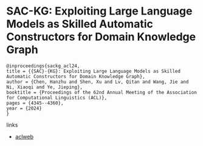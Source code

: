 # SAC-KG: Exploiting Large Language Models as Skilled Automatic Constructors for Domain Knowledge Graph

```
@inproceedings{sackg_acl24,
title = {{SAC}-{KG}: Exploiting Large Language Models as Skilled Automatic Constructors for Domain Knowledge Graph},
author = {Chen, Hanzhu and Shen, Xu and Lv, Qitan and Wang, Jie and Ni, Xiaoqi and Ye, Jieping},
booktitle = {Proceedings of the 62nd Annual Meeting of the Association for Computational Linguistics (ACL)},
pages = {4345--4360},
year = {2024}
}
```

links
- [aclweb](https://aclanthology.org/2024.acl-long.238)
